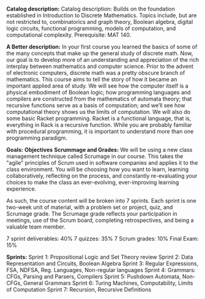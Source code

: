 
**Catalog description:** Catalog description: Builds on the foundation established in Introduction to Discrete Mathematics. Topics include, but are not restricted to, combinatorics and graph theory, Boolean algebra, digital logic circuits, functional programming, models of computation, and computational complexity. Prerequisite: MAT 140.

**A Better description:** In your first course you learned the basics of some of the many concepts that make up the general study of discrete math. Now, our goal is to develop more of an understanding and appreciation of the rich interplay between mathematics and computer science. Prior to the advent of electronic computers, discrete math was a pretty obscure branch of mathematics. This course aims to tell the story of how it became an important applied area of study. We will see how the computer itself is a physical embodiment of Boolean logic; how programming languages and compilers are constructed from the mathematics of automata theory; that recursive functions serve as a basis of computation; and we’ll see how computational theory shows us the limits of computation. We will also do some basic Racket programming. Racket is a functional language, that is, everything in Rack is a recursive function. While you are probably familiar with procedural programming, it is important to understand more than one programming paradigm.

**Goals:**
**Objectives**
**Scrummage and Grades:** We will be using a new class management technique called Scrumage in our course. This takes the
"agile" principles of Scrum used in software companies and applies it to the class environment. You
will be choosing how you want to learn, learning collaboratively, reflecting on the process, and
constantly re-evaluating your choices to make the class an ever-evolving, ever-improving learning
experience.

As such, the course content will be broken into 7 sprints. Each sprint
is one two-week unit of material, with a problem set or project, quiz, and Scrumage grade. The Scrumage
grade reflects your participation in meetings, use of the Scrum board, completing retrospectives, and
being a valuable team member.


7 sprint deliverables: 40%
7 quizzes: 35%
7 Scrum grades: 10% 
Final Exam: 15%

**Sprints:**
Sprint 1: Propositional Logic and Set Theory review
Sprint 2: Data Representation and Circuits, Boolean Algebra
Sprint 3: Regular Expressions, FSA, NDFSA, Reg. Languages, Non-regular languages
Sprint 4: Grammars: CFGs, Parsing and Parsers, Compilers
Sprint 5: Pushdown Automata, Non-CFGs, General Grammars
Sprint 6: Turing Machines, Computability, Limits of Computation
Sprint 7: Recursion, Recursive Definitions
